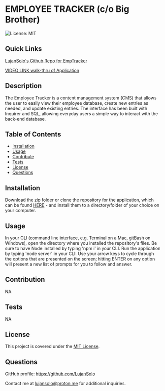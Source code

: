 
# EMPLOYEE TRACKER (c/o Big Brother)

![License: MIT](https://img.shields.io/badge/License-MIT-yellow.svg)

## Quick Links

[LujanSolo's Github Repo for EmpTracker](https://github.com/LujanSolo/employee-tracker)

[VIDEO LINK walk-thru of Application]()

## Description
  
The Employee Tracker is a content management system (CMS) that allows the user to easily view their employee database, create new entries as needed, and update existing entries. The interface has been built with Inquirer and SQL, allowing everyday users a simple way to interact with the back-end database.

## Table of Contents

- [Installation](#installation)
- [Usage](#usage)
- [Contribute](#contribute)
- [Tests](#tests)
- [License](#license)
- [Questions](#questions)

## Installation

Download the zip folder or clone the repository for the application, which can be found [HERE](https://github.com/LujanSolo/employee-tracker) - and install them to a directory/folder of your choice on your computer.

## Usage

In your CLI (command line interface, e.g. Terminal on a Mac, gitBash on Windows), open the directory where you installed the repository's files. Be sure to have Node installed by typing 'npm i' in your CLI. Run the application by typing 'node server' in your CLI. Use your arrow keys to cycle through the options that are presented on the screen; hitting ENTER on any option will present a new list of prompts for you to follow and answer.

## Contribution

NA

## Tests

NA

## License


This project is covered under the [MIT License](https://opensource.org/licenses/MIT).


## Questions

GitHub profile: https://github.com/LujanSolo

Contact me at lujansolo@proton.me for additional inquiries.

